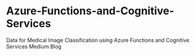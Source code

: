 # Azure-Functions-and-Cognitive-Services
Data for Medical Image Classification using Azure Functions and Cognitive Services Medium Blog 
